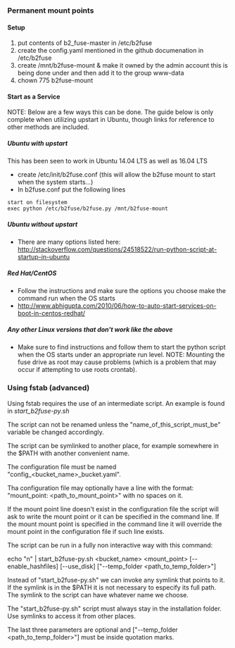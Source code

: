 
### Permanent mount points

#### Setup
1. put contents of b2_fuse-master in /etc/b2fuse
2. create the config.yaml mentioned in the github documenation in /etc/b2fuse
3. create /mnt/b2fuse-mount & make it owned by the admin account this is being done under and then add it to the group www-data
4. chown 775 b2fuse-mount 

#### Start as a Service
NOTE: Below are a few ways this can be done. 
The guide below is only complete when utilizing upstart in Ubuntu, though links for reference to other methods are included.

##### Ubuntu with upstart
This has been seen to work in Ubuntu 14.04 LTS as well as 16.04 LTS
* create /etc/init/b2fuse.conf (this will allow the b2fuse mount to start when the system starts...)
* In b2fuse.conf put the following lines
```
start on filesystem
exec python /etc/b2fuse/b2fuse.py /mnt/b2fuse-mount
```
##### Ubuntu without upstart
* There are many options listed here: http://stackoverflow.com/questions/24518522/run-python-script-at-startup-in-ubuntu

##### Red Hat/CentOS
* Follow the instructions and make sure the options you choose make the command run when the OS starts
* http://www.abhigupta.com/2010/06/how-to-auto-start-services-on-boot-in-centos-redhat/

##### Any other Linux versions that don't work like the above 
* Make sure to find instructions and follow them to start the python script when the OS starts under an appropriate run level.
NOTE: Mounting the fuse drive as root may cause problems (which is a problem that may occur if attempting to use roots crontab).


### Using fstab (advanced)

Using fstab requires the use of an intermediate script. An example is found in _start_b2fuse-py.sh_

The script can not be renamed unless the "name_of_this_script_must_be" variable be changed accordingly.

The script can be symlinked to another place, for example somewhere in the $PATH with another convenient name.

The configuration file must be named "config_&lt;bucket_name&gt;_bucket.yaml".

Tha configuration file may optionally have a line with the format: "mount_point: &lt;path_to_mount_point&gt;" with no spaces on it.

If the mount point line doesn't exist in the configuration file the script will ask to write the mount point or it can be specified in the command line. If the mount mount point is specified in the command line it will override the mount point in the configuration file if such line exists.

The script can be run in a fully non interactive way with this command:

echo "n" | start_b2fuse-py.sh &lt;bucket_name\> &lt;mount_point&gt; [--enable_hashfiles] [--use_disk] ["--temp_folder &lt;path_to_temp_folder&gt;"]

Instead of "start_b2fuse-py.sh" we can invoke any symlink that points to it. If the symlink is in the $PATH it is not necessary to especify its full path. The symlink to the script can have whatever name we choose.

The "start_b2fuse-py.sh" script must always stay in the installation folder. Use symlinks to access it from other places.

The last three parameters are optional and ["--temp_folder &lt;path_to_temp_folder&gt;"] must be inside quotation marks.
